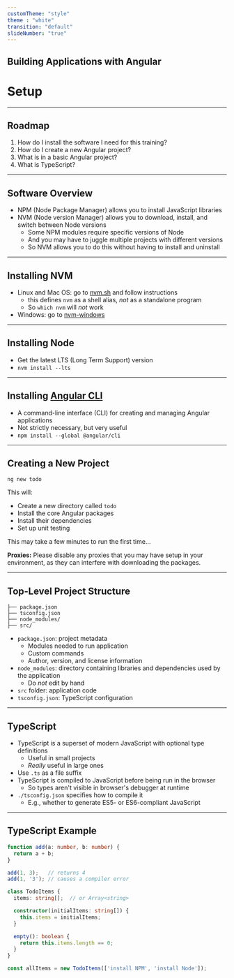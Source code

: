 ```yaml
---
customTheme: "style"
theme : "white"
transition: "default"
slideNumber: "true"
---
```

<!-- .slide: data-background="./images/title-slide.jpg" -->
<!-- .slide: id="setup-into" -->
## Building Applications with Angular

# Setup

---
<!-- .slide: id="setup-roadmap" -->
## Roadmap

1. How do I install the software I need for this training?
1. How do I create a new Angular project?
1. What is in a basic Angular project?
1. What is TypeScript?

---
<!-- .slide: id="setup-software-overview" -->
## Software Overview

- NPM (Node Package Manager) allows you to install JavaScript libraries
- NVM (Node version Manager) allows you to download, install, and switch between Node versions
  - Some NPM modules require specific versions of Node
  - And you may have to juggle multiple projects with different versions
  - So NVM allows you to do this without having to install and uninstall

---
<!-- .slide: id="setup-installing-nvm" -->
## Installing NVM

- Linux and Mac OS: go to [nvm.sh](http://nvm.sh) and follow instructions
  - this defines `nvm` as a shell alias, *not* as a standalone program
  - So `which nvm` will *not* work
- Windows: go to [nvm-windows](https://github.com/coreybutler/nvm-windows)

---
<!-- .slide: id="setup-installing-node" -->
## Installing Node

- Get the latest LTS (Long Term Support) version
- `nvm install --lts`

---
<!-- .slide: id="setup-installing-angular-cli" -->
## Installing [Angular CLI](https://github.com/angular/angular-cli)

- A command-line interface (CLI) for creating and managing Angular applications
- Not strictly necessary, but very useful
- `npm install --global @angular/cli`

---
<!-- .slide: id="setup-creating-a-new-project" -->
## Creating a New Project

`ng new todo`

This will:

- Create a new directory called `todo`
- Install the core Angular packages
- Install their dependencies
- Set up unit testing

This may take a few minutes to run the first time...

**Proxies:** Please  disable any proxies that you may have setup in your environment,
as they can interfere with downloading the packages.

---
<!-- .slide: id="setup-top-level-project-structure" -->
## Top-Level Project Structure

```
├── package.json
├── tsconfig.json
├── node_modules/
├── src/
```

- `package.json`: project metadata
  - Modules needed to run application
  - Custom commands
  - Author, version, and license information
- `node_modules`: directory containing libraries and dependencies used by the application
  - Do *not* edit by hand
- `src` folder: application code
- `tsconfig.json`: TypeScript configuration

---
<!-- .slide: id="setup-typescript" -->
## TypeScript

- TypeScript is a superset of modern JavaScript with optional type definitions
  - Useful in small projects
  - *Really* useful in large ones
- Use `.ts` as a file suffix
- TypeScript is compiled to JavaScript before being run in the browser
  - So types aren't visible in browser's debugger at runtime
- `./tsconfig.json` specifies how to compile it
  - E.g., whether to generate ES5- or ES6-compliant JavaScript

---
<!-- .slide: id="setup-typescript-example" -->
## TypeScript Example

```ts
function add(a: number, b: number) {
  return a + b;
}

add(1, 3);   // returns 4
add(1, '3'); // causes a compiler error

class TodoItems {
  items: string[];  // or Array<string>

  constructor(initialItems: string[]) {
    this.items = initialItems;
  }

  empty(): boolean {
    return this.items.length == 0;
  }
}

const allItems = new TodoItems(['install NPM', 'install Node']);
```
